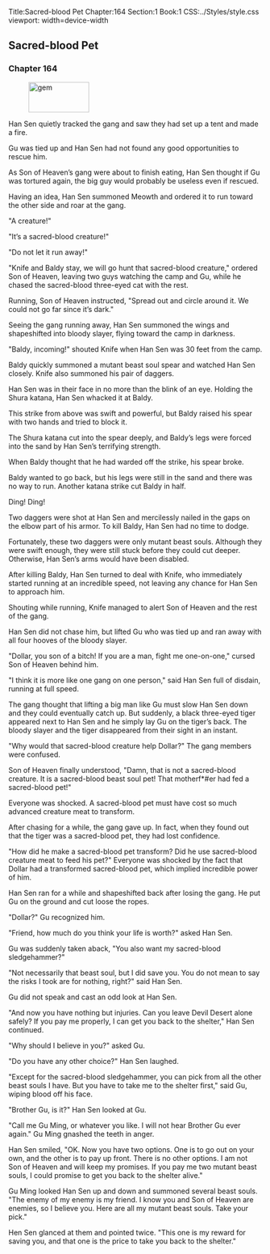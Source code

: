 Title:Sacred-blood Pet 
Chapter:164 
Section:1 
Book:1 
CSS:../Styles/style.css 
viewport: width=device-width
  
## Sacred-blood Pet
### Chapter 164 
<figure>
	<img src="../Images/gem.gif" alt="gem" id="gem" width="120" height="60" />
</figure>
  

  
  Han Sen quietly tracked the gang and saw they had set up a tent and made a fire.

Gu was tied up and Han Sen had not found any good opportunities to rescue him.

As Son of Heaven’s gang were about to finish eating, Han Sen thought if Gu was tortured again, the big guy would probably be useless even if rescued.

Having an idea, Han Sen summoned Meowth and ordered it to run toward the other side and roar at the gang.

"A creature!"

"It’s a sacred-blood creature!"

"Do not let it run away!"

"Knife and Baldy stay, we will go hunt that sacred-blood creature," ordered Son of Heaven, leaving two guys watching the camp and Gu, while he chased the sacred-blood three-eyed cat with the rest.

Running, Son of Heaven instructed, "Spread out and circle around it. We could not go far since it’s dark."

Seeing the gang running away, Han Sen summoned the wings and shapeshifted into bloody slayer, flying toward the camp in darkness.

"Baldy, incoming!" shouted Knife when Han Sen was 30 feet from the camp.

Baldy quickly summoned a mutant beast soul spear and watched Han Sen closely. Knife also summoned his pair of daggers.

Han Sen was in their face in no more than the blink of an eye. Holding the Shura katana, Han Sen whacked it at Baldy.

This strike from above was swift and powerful, but Baldy raised his spear with two hands and tried to block it.

The Shura katana cut into the spear deeply, and Baldy’s legs were forced into the sand by Han Sen’s terrifying strength.

When Baldy thought that he had warded off the strike, his spear broke.

Baldy wanted to go back, but his legs were still in the sand and there was no way to run. Another katana strike cut Baldy in half.

Ding! Ding!

Two daggers were shot at Han Sen and mercilessly nailed in the gaps on the elbow part of his armor. To kill Baldy, Han Sen had no time to dodge.

Fortunately, these two daggers were only mutant beast souls. Although they were swift enough, they were still stuck before they could cut deeper. Otherwise, Han Sen’s arms would have been disabled.

After killing Baldy, Han Sen turned to deal with Knife, who immediately started running at an incredible speed, not leaving any chance for Han Sen to approach him.

Shouting while running, Knife managed to alert Son of Heaven and the rest of the gang.

Han Sen did not chase him, but lifted Gu who was tied up and ran away with all four hooves of the bloody slayer.

"Dollar, you son of a bitch! If you are a man, fight me one-on-one," cursed Son of Heaven behind him.

"I think it is more like one gang on one person," said Han Sen full of disdain, running at full speed.

The gang thought that lifting a big man like Gu must slow Han Sen down and they could eventually catch up. But suddenly, a black three-eyed tiger appeared next to Han Sen and he simply lay Gu on the tiger’s back. The bloody slayer and the tiger disappeared from their sight in an instant.

"Why would that sacred-blood creature help Dollar?" The gang members were confused.

Son of Heaven finally understood, "Damn, that is not a sacred-blood creature. It is a sacred-blood beast soul pet! That motherf*#er had fed a sacred-blood pet!"

Everyone was shocked. A sacred-blood pet must have cost so much advanced creature meat to transform.

After chasing for a while, the gang gave up. In fact, when they found out that the tiger was a sacred-blood pet, they had lost confidence.

"How did he make a sacred-blood pet transform? Did he use sacred-blood creature meat to feed his pet?" Everyone was shocked by the fact that Dollar had a transformed sacred-blood pet, which implied incredible power of him.

Han Sen ran for a while and shapeshifted back after losing the gang. He put Gu on the ground and cut loose the ropes.

"Dollar?" Gu recognized him.

"Friend, how much do you think your life is worth?" asked Han Sen.

Gu was suddenly taken aback, "You also want my sacred-blood sledgehammer?"

"Not necessarily that beast soul, but I did save you. You do not mean to say the risks I took are for nothing, right?" said Han Sen.

Gu did not speak and cast an odd look at Han Sen.

"And now you have nothing but injuries. Can you leave Devil Desert alone safely? If you pay me properly, I can get you back to the shelter," Han Sen continued.

"Why should I believe in you?" asked Gu.

"Do you have any other choice?" Han Sen laughed.

"Except for the sacred-blood sledgehammer, you can pick from all the other beast souls I have. But you have to take me to the shelter first," said Gu, wiping blood off his face.

"Brother Gu, is it?" Han Sen looked at Gu.

"Call me Gu Ming, or whatever you like. I will not hear Brother Gu ever again." Gu Ming gnashed the teeth in anger.

Han Sen smiled, "OK. Now you have two options. One is to go out on your own, and the other is to pay up front. There is no other options. I am not Son of Heaven and will keep my promises. If you pay me two mutant beast souls, I could promise to get you back to the shelter alive."

Gu Ming looked Han Sen up and down and summoned several beast souls. "The enemy of my enemy is my friend. I know you and Son of Heaven are enemies, so I believe you. Here are all my mutant beast souls. Take your pick."

Hen Sen glanced at them and pointed twice. "This one is my reward for saving you, and that one is the price to take you back to the shelter."
